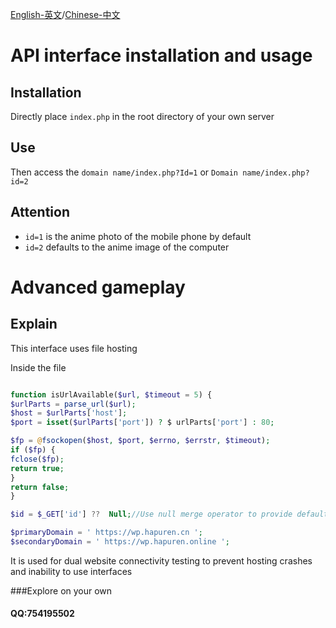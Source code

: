 [English-英文](./README-en.md)/[Chinese-中文](./README.md)
# API interface installation and usage

## Installation

Directly place `index.php` in the root directory of your own server

## Use

Then access the `domain name/index.php?Id=1` or `Domain name/index.php?id=2`

## Attention

- `id=1` is the anime photo of the mobile phone by default
- `id=2` defaults to the anime image of the computer

# Advanced gameplay

## Explain

This interface uses file hosting

Inside the file

```php

function isUrlAvailable($url, $timeout = 5) {
$urlParts = parse_url($url);
$host = $urlParts['host'];
$port = isset($urlParts['port']) ? $ urlParts['port'] : 80;

$fp = @fsockopen($host, $port, $errno, $errstr, $timeout);
if ($fp) {
fclose($fp);
return true;
}
return false;
}

$id = $_GET['id'] ??  Null;//Use null merge operator to provide default value in case id is not set

$primaryDomain = ' https://wp.hapuren.cn ';
$secondaryDomain = ' https://wp.hapuren.online ';

```
It is used for dual website connectivity testing to prevent hosting crashes and inability to use interfaces

###Explore on your own
#### QQ:754195502

